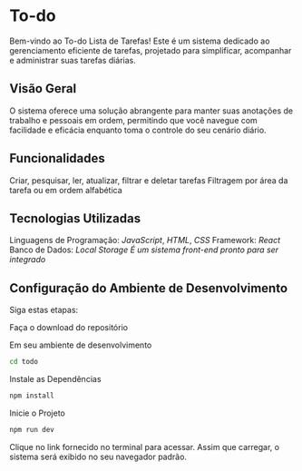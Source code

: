 # To-do

Bem-vindo ao To-do Lista de Tarefas! Este é um sistema dedicado ao gerenciamento eficiente de tarefas, projetado para simplificar, acompanhar e administrar suas tarefas diárias.

## Visão Geral

O sistema oferece uma solução abrangente para manter suas anotações de trabalho e pessoais em ordem, permitindo que você navegue com facilidade e eficácia enquanto toma o controle do seu cenário diário.

## Funcionalidades

Criar, pesquisar, ler, atualizar, filtrar e deletar tarefas
Filtragem por área da tarefa ou em ordem alfabética

## Tecnologias Utilizadas

Linguagens de Programação: _JavaScript_, _HTML_, _CSS_
Framework: _React_
Banco de Dados: _Local Storage_
_É um sistema front-end pronto para ser integrado_

## Configuração do Ambiente de Desenvolvimento

Siga estas etapas:

Faça o download do repositório

Em seu ambiente de desenvolvimento

```bash
cd todo
```

Instale as Dependências

```bash
npm install
```

Inicie o Projeto

```bash
npm run dev
```

Clique no link fornecido no terminal para acessar. Assim que carregar, o sistema será exibido no seu navegador padrão.
